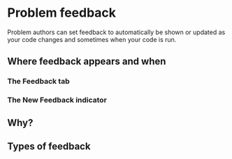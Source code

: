 # Problem feedback

Problem authors can set feedback to automatically be shown or updated as your code changes
and sometimes when your code is run.

## Where feedback appears and when

### The Feedback tab

### The New Feedback indicator

## Why?

## Types of feedback

